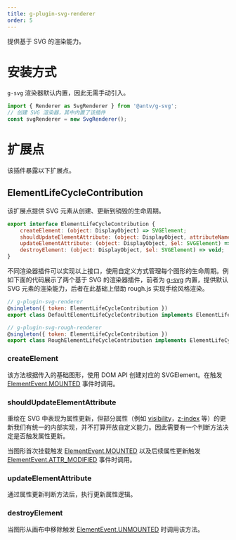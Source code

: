```yaml
---
title: g-plugin-svg-renderer
order: 5
---
```


提供基于 SVG 的渲染能力。

# 安装方式

`g-svg` 渲染器默认内置，因此无需手动引入。

```js
import { Renderer as SvgRenderer } from '@antv/g-svg';
// 创建 SVG 渲染器，其中内置了该插件
const svgRenderer = new SvgRenderer();
```

# 扩展点

该插件暴露以下扩展点。

## ElementLifeCycleContribution

该扩展点提供 SVG 元素从创建、更新到销毁的生命周期。

```js
export interface ElementLifeCycleContribution {
    createElement: (object: DisplayObject) => SVGElement;
    shouldUpdateElementAttribute: (object: DisplayObject, attributeName: string) => boolean;
    updateElementAttribute: (object: DisplayObject, $el: SVGElement) => void;
    destroyElement: (object: DisplayObject, $el: SVGElement) => void;
}
```

不同渲染器插件可以实现以上接口，使用自定义方式管理每个图形的生命周期。例如下面的代码展示了两个基于 SVG 的渲染器插件，前者为 [g-svg](/zh/docs/api/renderer/svg) 内置，提供默认 SVG 元素的渲染能力，后者在此基础上借助 rough.js 实现手绘风格渲染。

```js
// g-plugin-svg-renderer
@singleton({ token: ElementLifeCycleContribution })
export class DefaultElementLifeCycleContribution implements ElementLifeCycleContribution {}

// g-plugin-svg-rough-renderer
@singleton({ token: ElementLifeCycleContribution })
export class RoughElementLifeCycleContribution implements ElementLifeCycleContribution {}
```

### createElement

该方法根据传入的基础图形，使用 DOM API 创建对应的 SVGElement。在触发 [ElementEvent.MOUNTED](/zh/docs/api/basic/display-object#生命周期事件监听) 事件时调用。

### shouldUpdateElementAttribute

重绘在 SVG 中表现为属性更新，但部分属性（例如 [visibility](/zh/docs/api/basic/display-object#隐藏显示)，[z-index](/zh/docs/api/basic/display-object#zindex) 等）的更新我们有统一的内部实现，并不打算开放自定义能力。因此需要有一个判断方法决定是否触发属性更新。

当图形首次挂载触发 [ElementEvent.MOUNTED](/zh/docs/api/basic/display-object#生命周期事件监听) 以及后续属性更新触发 [ElementEvent.ATTR_MODIFIED](/zh/docs/api/basic/display-object#生命周期事件监听) 事件时调用。

### updateElementAttribute

通过属性更新判断方法后，执行更新属性逻辑。

### destroyElement

当图形从画布中移除触发 [ElementEvent.UNMOUNTED](/zh/docs/api/basic/display-object#生命周期事件监听) 时调用该方法。
